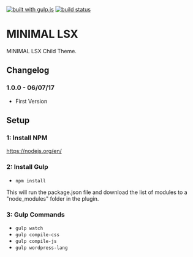 [![built with gulp.js](https://img.shields.io/badge/built%20with-gulp.js-green.svg)](http://gulpjs.com/)
[![build status](https://travis-ci.org/lightspeeddevelopment/minimal-lsx-child.svg?branch=master)](https://travis-ci.org/lightspeeddevelopment/minimal-lsx-child)

# MINIMAL LSX

MINIMAL LSX Child Theme.

## Changelog

### 1.0.0 - 06/07/17
- First Version

## Setup

### 1: Install NPM
https://nodejs.org/en/

### 2: Install Gulp
- `npm install`

This will run the package.json file and download the list of modules to a "node_modules" folder in the plugin.

### 3: Gulp Commands
- `gulp watch`
- `gulp compile-css`
- `gulp compile-js`
- `gulp wordpress-lang`

